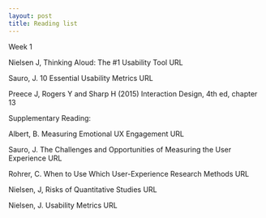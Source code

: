 ```yaml
---
layout: post
title: Reading list
---
```


Week 1

Nielsen J, Thinking Aloud: The #1 Usability Tool URL
 
Sauro, J. 10 Essential Usability Metrics URL
 
Preece J, Rogers Y and Sharp H (2015) Interaction Design, 4th ed, chapter 13

Supplementary Reading:

Albert, B. Measuring Emotional UX Engagement URL
 
Sauro, J. The Challenges and Opportunities of Measuring the User Experience URL

Rohrer, C. When to Use Which User-Experience Research Methods URL

Nielsen, J, Risks of Quantitative Studies URL

Nielsen, J. Usability Metrics URL
